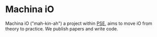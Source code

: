 
# Machina iO

Machina iO ("mah-kin-ah") a project within [PSE](https://pse.dev/en), aims to move iO from theory to practice. We publish papers and write code.
